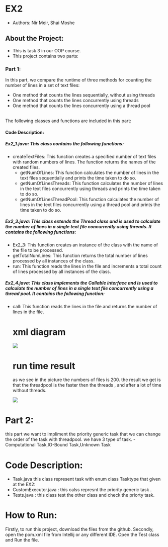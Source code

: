 
# EX2 

- Authors: Nir Meir, Shai Moshe

## About the Project:
- This is task 3  in our OOP course.
- This project contains two parts:

### Part 1:
 In this part, we compare the runtime of three methods for counting the number of lines in a set of text files:
  
- One method that counts the lines sequentially, without using threads
- One method that counts the lines concurrently using threads
- One method that counts the lines concurrently using a thread pool
<br />
 The following classes and functions are included in this part: 

#### Code Description:

##### Ex2_1.java: This class contains the following functions:
- createTextFiles: This function creates a specified number of text files with random numbers of lines. The function returns the names of the created files.
  - getNumOfLines: This function calculates the number of lines in the text files sequentially and prints the time taken to do so.
  - getNumOfLinesThreads: This function calculates the number of lines in the text files concurrently using threads and prints the time taken to do so.
  - getNumOfLinesThreadPool: This function calculates the number of lines in the text files concurrently using a thread pool and prints the time taken to do so.

##### Ex2_3.java: This class extends the Thread class and is used to calculate the number of lines in a single text file concurrently using threads. It contains the following functions:
- Ex2_3: This function creates an instance of the class with the name of the file to be processed.
- getTotalNumLines: This function returns the total number of lines processed by all instances of the class.
- run: This function reads the lines in the file and increments a total count of lines processed by all instances of the class.


##### Ex2_4.java: This class implements the Callable interface and is used to calculate the number of lines in a single text file concurrently using a thread pool. It contains the following function:

- call: This function reads the lines in the file and returns the number of lines in the file.



  # xml diagram 
  ![](https://i.ibb.co/qYBxs2F/Screenshot-2023-01-09-211932.jpg)
  
  
  # run time  result
  as we see in the picture the numbers of files is 200.
  the result we get is that the threadpool is the faster then the threads , and after a lot of time without threads.
  
  ![](https://i.ibb.co/v4k0Nmp/Screenshot-2023-01-09-211217.jpg)

# Part 2:
  this part we want to impliment the priority generic task that we can change the order of the task with threadpool.
  we have 3 type of task.
  -Computational Task,IO-Bound Task,Unknown Task
 
  
  
# Code Description:

- Task.java this class represent task with enum class Tasktype that given at the EX2: 
- CustomExecutor.java : this calss represnt the priority generic task .
- Tests.java : this class test the other class and check the priorty task.

# How to Run:
Firstly, to run this project, download the files from the github.
Secondly, open the pom.xml file from Intellij or any different IDE.
Open the Test class and Run the file.



